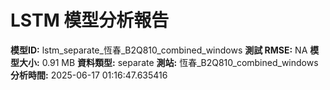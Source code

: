 # LSTM 模型分析報告
**模型ID:** lstm_separate_恆春_B2Q810_combined_windows
**測試 RMSE:** NA
**模型大小:** 0.91 MB
**資料類型:** separate
**測站:** 恆春_B2Q810_combined_windows
**分析時間:** 2025-06-17 01:16:47.635416
